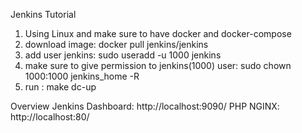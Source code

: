 Jenkins Tutorial
1. Using Linux and make sure to have docker and docker-compose
2. download image: docker pull jenkins/jenkins
3. add user jenkins: sudo useradd -u 1000 jenkins
4. make sure to give permission to jenkins(1000) user: sudo chown 1000:1000 jenkins_home -R
5. run : make dc-up 

Overview
Jenkins Dashboard: http://localhost:9090/
PHP NGINX: http://localhost:80/